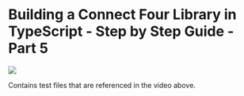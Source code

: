 # Building a Connect Four Library in TypeScript - Step by Step Guide - Part 5

[<img src="https://img.youtube.com/vi/i1LYS7te31o/mqdefault.jpg">](https://youtu.be/i1LYS7te31o?si=RCGhhsWTa5U520z9 "Building a Connect Four Library in TypeScript - Step by Step Guide - Part 5")

Contains test files that are referenced in the video above.
